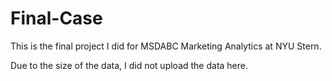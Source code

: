# Final-Case
This is the final project I did for MSDABC Marketing Analytics at NYU Stern.

Due to the size of the data, I did not upload the data here.
